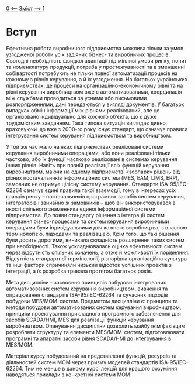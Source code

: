 [0 <--](0.md)   [Зміст](README.md)    [--> 1](1.md)

# Вступ

Ефективна робота виробничого підприємства можлива тільки за умов узгодженої роботи усіх задіяних бізнес- та виробничих процесів. Сьогодні необхідність швидкої адаптації під мінливі умови ринку, попит та номенклатуру продукції, потреба у простежуваності та в зменшенні собівартості потребують не тільки повної автоматизації процесів на кожному з рівнів керування, а й їх узгодження. На багатьох українських підприємствах, де процеси на організаційно-економічному рівні та на рівні керування виробництвом вже є автоматизованими, координація між службами проводиться за усними або письмовими розпорядженнями, дані передаються у вигляді документів. У багатьох випадках обмін інформації між рівнями реалізований, але це організовано індивідуально для кожного об’єкта, що є дуже трудомістким завданням. Така типова ситуація виглядає дивно, враховуючи що вже з 2000-го року існує стандарт, що означує правила інтегрування систем керування підприємством та виробництвом.

У той же час мало на яких підприємствах реалізовані системи керування виробничими операціями, або вони реалізовані тільки частково, або їх функції частково реалізовані в системах керування інших рівнів. Навіть при повній реалізації всіх функцій керування виробництвом, маючи на одному підприємстві «зоопарк» рішень від різних постачальників інформаційних систем (MES, EAM, LIMS, ERP), замовник не отримує цілісну систему керування. Стандарти ISA-95/IEC-62264 означує єдині правила такої взаємодії, тому в інтересах усіх гравців ринку – постачальників програмних засобів систем керування, інтеграторів і звичайно ж замовників – щоб він використовувався в якості спільного знаменника єдиної інформаційної системи підприємства. До появи стандарту рішення з інтеграції систем керування бізнес-процесами та систем керування виробничими операціями були індивідуальними для кожного виробництва, з власною термінологією, підходами та реалізацією. Крім того, що такі рішення були досить дорогими, виникала складність розширення таких систем при необхідності. Також ускладнювалась оцінка ефективності систем через відсутність спільних означень, а отже й можливості їх порівняння. Відсутність стандартної термінології, різнорідна організаційна культура та інші фактори спричиняли низький відсоток успішних проектів з інтеграції, а їх розробка тривала протягом багатьох років.

Мета дисципліни - засвоєння принципів побудови інтегрованих автоматизованих систем керування виробництвом, вивчення та опрацювання стандартів ISA-95/IEC-62264 та сучасних підходів побудови MES/MOM-систем. Предметом дисципліни є: принципи та методи побудови автоматизованих систем керування виробництвом, принципи проектування прикладного програмного забезпечення для засобів SCADA/HMI, MES для реалізації функцій керування виробництвом. Опанування дисципліни дозволить майбутнім фахівцям розробляти структуру та елементи MES/MOM-систем, підготовлювати програмні та апаратні засоби рівня SCADA/HMI до інтегрування в MES/MOM. 

Матеріал курсу побудований на представленні функцій, ресурсів та діяльностей систем MOM через призму моделей стандартів ISA-95/IEC-62264. Тим не менше в даному курсі лекцій для кращого розуміння наводяться приклади з конкретної системи MOM.
